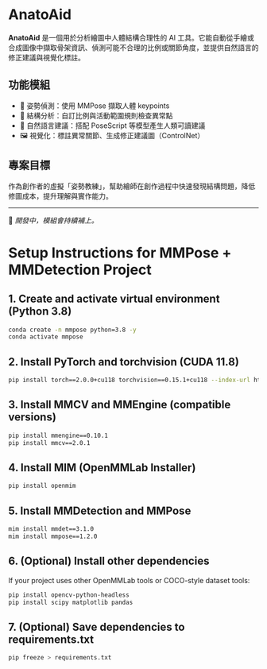 # AnatoAid

**AnatoAid** 是一個用於分析繪圖中人體結構合理性的 AI 工具。它能自動從手繪或合成圖像中擷取骨架資訊、偵測可能不合理的比例或關節角度，並提供自然語言的修正建議與視覺化標註。

## 功能模組

- 🎯 姿勢偵測：使用 MMPose 擷取人體 keypoints
- 🧠 結構分析：自訂比例與活動範圍規則檢查異常點
- 💬 自然語言建議：搭配 PoseScript 等模型產生人類可讀建議
- 🖼️ 視覺化：標註異常關節、生成修正建議圖（ControlNet）

## 專案目標

作為創作者的虛擬「姿勢教練」，幫助繪師在創作過程中快速發現結構問題，降低修圖成本，提升理解與實作能力。

---

🚧 _開發中，模組會持續補上。_

# Setup Instructions for MMPose + MMDetection Project

## 1. Create and activate virtual environment (Python 3.8)

```bash
conda create -n mmpose python=3.8 -y
conda activate mmpose
```

## 2. Install PyTorch and torchvision (CUDA 11.8)

```bash
pip install torch==2.0.0+cu118 torchvision==0.15.1+cu118 --index-url https://download.pytorch.org/whl/cu118
```

## 3. Install MMCV and MMEngine (compatible versions)

```bash
pip install mmengine==0.10.1
pip install mmcv==2.0.1
```

## 4. Install MIM (OpenMMLab Installer)

```bash
pip install openmim
```

## 5. Install MMDetection and MMPose

```bash
mim install mmdet==3.1.0
mim install mmpose==1.2.0
```

## 6. (Optional) Install other dependencies

If your project uses other OpenMMLab tools or COCO-style dataset tools:

```bash
pip install opencv-python-headless
pip install scipy matplotlib pandas
```

## 7. (Optional) Save dependencies to requirements.txt

```bash
pip freeze > requirements.txt
```
